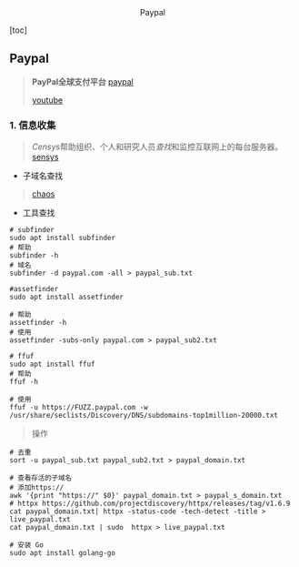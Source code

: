 <center>Paypal</center>



[toc]









## Paypal

> **PayPal全球支付平台**  [paypal](https://www.paypal.com/)
>
> [youtube](https://www.youtube.com/watch?v=Dtx4kNXj0OQ)









### 1. 信息收集

> *Censys*帮助组织、个人和研究人员*查找*和监控互联网上的每台服务器。 [sensys](https://search.censys.io/)

* 子域名查找

> [chaos](https://chaos.projectdiscovery.io/)

* 工具查找

```shell
# subfinder
sudo apt install subfinder
# 帮助
subfinder -h
# 域名
subfinder -d paypal.com -all > paypal_sub.txt
```

```shell
#assetfinder
sudo apt install assetfinder

# 帮助
assetfinder -h
# 使用
assetfinder -subs-only paypal.com > paypal_sub2.txt
```

```shell
# ffuf
sudo apt install ffuf
# 帮助
ffuf -h

# 使用
ffuf -u https://FUZZ.paypal.com -w /usr/share/seclists/Discovery/DNS/subdomains-top1million-20000.txt 
```

> 操作

```shell
# 去重
sort -u paypal_sub.txt paypal_sub2.txt > paypal_domain.txt

# 查看存活的子域名
# 添加https://
awk '{print "https://" $0}' paypal_domain.txt > paypal_s_domain.txt
# httpx https://github.com/projectdiscovery/httpx/releases/tag/v1.6.9
cat paypal_domain.txt| httpx -status-code -tech-detect -title > live_paypal.txt
cat paypal_domain.txt | sudo  httpx > live_paypal.txt
```

```shell
# 安装 Go
sudo apt install golang-go
```



